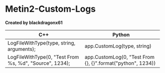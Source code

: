 # Metin2-Custom-Logs
**Created by blackdragonx61**

| C++                                                     | Python                                                      |
|---------------------------------------------------------|-------------------------------------------------------------|
| LogFileWithType(type, string, arguments);               | app.CustomLog(type, string)                                 |
| LogFileWithType(0, "Test From %s, %d", "Source", 1234); | app.CustomLog(0, "Test From {}, {}".format("python", 1234)) |
